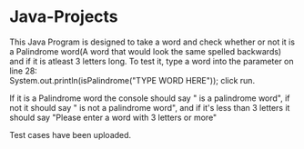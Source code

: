 # Java-Projects
This Java Program is designed to take a word and check whether or not it is a Palindrome word(A word that would look the same spelled backwards) and if it is atleast 3 letters long. To test it, type a word into the parameter on line 28:         
System.out.println(isPalindrome("TYPE WORD HERE"));
click run.

If it is a Palindrome word the console should say "<word> is a palindrome word", if not it should say "<word> is not a palindrome word", and if it's less than 3 letters it should say "Please enter a word with 3 letters or more"

Test cases have been uploaded.
